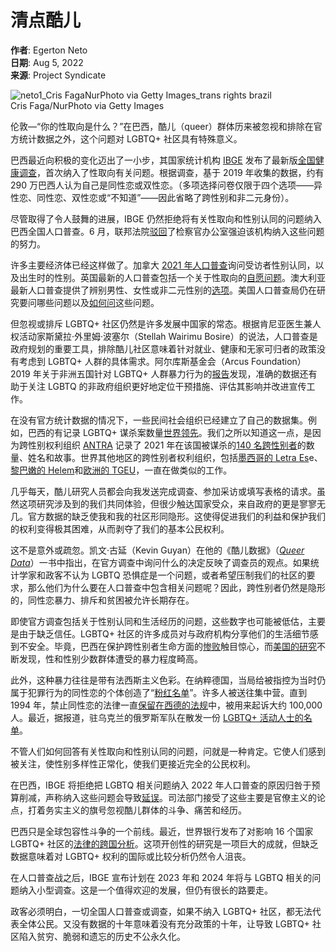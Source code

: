 # 清点酷儿

**作者**: Egerton Neto  
**日期**: Aug 5, 2022  
**来源**: Project Syndicate  

![neto1_Cris FagaNurPhoto via Getty Images_trans rights brazil](https://webapi.project-syndicate.org/library/89710ed51e0797a946ccee4e38852261.2-1-medium.1.jpg)  
Cris Faga/NurPhoto via Getty Images

伦敦—“你的性取向是什么？”在巴西，酷儿（queer）群体历来被忽视和排除在官方统计数据之外，这个问题对 LGBTQ+ 社区具有特殊意义。

巴西最近向积极的变化迈出了一小步，其国家统计机构 [IBGE](https://www.ibge.gov.br/) 发布了最新版[全国健康调查](https://biblioteca.ibge.gov.br/visualizacao/livros/liv101934.pdf)，首次纳入了性取向有关问题。根据调查，基于 2019 年收集的数据，约有 290 万巴西人认为自己是同性恋或双性恋。（多项选择问卷仅限于四个选项——异性恋、同性恋、双性恋或“不知道”——因此省略了跨性别和非二元身份）。

尽管取得了令人鼓舞的进展，IBGE 仍然拒绝将有关性取向和性别认同的问题纳入巴西全国人口普查。6 月，联邦法院[驳回](https://g1.globo.com/economia/noticia/2022/06/27/desembargador-suspende-decisao-judicial-que-obrigava-ibge-a-incluir-orientacao-sexual-no-censo-2022.ghtml)了检察官办公室强迫该机构纳入这些问题的努力。

许多主要经济体已经这样做了。加拿大 [2021 年人口普查](https://www12.statcan.gc.ca/census-recensement/2021/ref/98-500/014/98-500-x2021014-eng.cfm)询问受访者性别认同，以及出生时的性别。英国最新的人口普查包括一个关于性取向的[自愿问题](https://www.ons.gov.uk/census/censustransformationprogramme/questiondevelopment/sexualorientationquestiondevelopmentforcensus2021)。澳大利亚最新人口普查提供了辨别男性、女性或非二元性别的[选项](https://www.sbs.com.au/news/article/australian-census-to-include-a-gender-non-binary-option-for-the-first-time/7wfcf5nk6)。美国人口普查局仍在研究要问哪些问题以及[如何问](https://www.cbsnews.com/news/census-gender-sexuality/)这些问题。

但忽视或排斥 LGBTQ+ 社区仍然是许多发展中国家的常态。根据肯尼亚医生兼人权活动家斯黛拉·外里姆·波塞尔（Stellah Wairimu Bosire）的说法，人口普查是政府规划的重要工具，排除酷儿社区意味着针对就业、健康和无家可归者的政策没有考虑到 LGBTQ+ 人群的具体需求。阿尔库斯基金会（Arcus Foundation）2019 年关于非洲五国针对 LGBTQ+ 人群暴力行为的[报告](https://www.arcusfoundation.org/wp-content/uploads/2020/04/Iranti-Violence-Against-LGBTQI-Persons-in-Botswana-Kenya-Malawi-South-Africa-Uganda.pdf)发现，准确的数据还有助于关注 LGBTQ 的非政府组织更好地定位干预措施、评估其影响并改进宣传工作。

在没有官方统计数据的情况下，一些民间社会组织已经建立了自己的数据集。例如，巴西的有记录 LGBTQ+ 谋杀案数量[世界领先](https://www.brasildefato.com.br/2022/01/23/brazil-continues-to-be-the-country-with-the-largest-number-of-trans-people-killed)。我们之所以知道这一点，是因为跨性别权利组织 [ANTRA](https://antrabrasil.org/) 记录了 2021 年在该国被谋杀的[140 名跨性别者](https://www1.folha.uol.com.br/cotidiano/2022/01/140-pessoas-trans-brasileiras-foram-mortas-em-2021-diz-associacao.shtml)的数量、姓名和故事。世界其他地区的跨性别者权利组织，包括[墨西哥的 Letra Es](https://letraese.org.mx/crimes-de-odio/)e、[黎巴嫩的 Helem](https://www.amnesty.org/en/latest/news/2019/05/lgbti-community-activism-in-lebanon-a-story-of-existence-and-oppression/)和[欧洲的 TGEU](https://tgeu.org/tmm/)，一直在做类似的工作。

几乎每天，酷儿研究人员都会向我发送完成调查、参加采访或填写表格的请求。虽然这项研究涉及到的我们共同体验，但很少触达国家受众，来自政府的更是寥寥无几。官方数据的缺乏使我和我的社区形同隐形。这使得促进我们的利益和保护我们的权利变得极其困难，从而剥夺了我们的基本公民权利。

这不是意外或疏忽。凯文·古延（Kevin Guyan）在他的《酷儿数据》（[_Queer Data_](https://kevinguyan.com/queer-data/)）一书中指出，在官方调查中询问什么的决定反映了调查员的观点。如果统计学家和政客不认为 LGBTQ 恐惧症是一个问题，或者希望压制我们的社区的要求，那么他们为什么要在人口普查中包含相关问题呢？因此，跨性别者仍然是隐形的，同性恋暴力、排斥和贫困被允许长期存在。

即使官方调查包括关于性别认同和生活经历的问题，这些数字也可能被低估，主要是由于缺乏信任。LGBTQ+ 社区的许多成员对与政府机构分享他们的生活细节感到不安全。毕竟，巴西在保护跨性别者生命方面的[惨败](https://thegroundtruthproject.org/i-only-want-brazil-to-understand-that-the-trans-population-is-being-exterminated-a-transgender-activists-plea-from-exile/)触目惊心，而[美国的研究](https://bmcpublichealth.biomedcentral.com/articles/10.1186/s12889-021-10314-w)不断发现，性和性别少数群体遭受的暴力程度畸高。

此外，这种暴力往往是带有法西斯主义色彩。在纳粹德国，当局给被指控为当时仍属于犯罪行为的同性恋的个体创造了“[粉红名单](https://www.history.com/news/pink-triangle-nazi-concentration-camps)”。许多人被送往集中营。直到 1994 年，禁止同性恋的法律一直[保留在西德的法规](https://www.dw.com/en/germanys-gay-paragraph-175-abolished-25-years-ago/a-49124549)中，被用来起诉大约 100,000 人。最近，据报道，驻乌克兰的俄罗斯军队在散发一份 [LGBTQ+ 活动人士的名单](https://www.pinknews.co.uk/2022/02/21/russia-ukraine-kill-list-lgbt/)。

不管人们如何回答有关性取向和性别认同的问题，问就是一种肯定。它使人们感到被关注，使性别多样性正常化，使我们更接近完全的公民权利。

在巴西，IBGE 将拒绝把 LGBTQ 相关问题纳入 2022 年人口普查的原因归咎于预算削减，声称纳入这些问题会导致[延误](https://globalvoices.org/2022/07/10/brazilians-debate-questions-on-sexuality-and-gender-identity-before-2022-census/)。司法部门接受了这些主要是官僚主义的论点，打着务实主义的旗号忽视酷儿群体的斗争、痛苦和经历。

巴西只是全球包容性斗争的一个前线。最近，世界银行发布了对影响 16 个国家 LGBTQ+ 社区的[法律的跨国分析](https://www.worldbank.org/en/publication/equality-of-opportunity-for-sexual-and-gender-minorities#:~:text=The%2520Equality%2520of%2520Opportunity%2520for,access%2520to%2520public%2520services%2520and)。这项开创性的研究是一项巨大的成就，但缺乏数据意味着对 LGBTQ+ 权利的国际或比较分析仍然令人沮丧。

在人口普查战之后，IBGE 宣布计划在 2023 年和 2024 年将与 LGBTQ 相关的问题纳入小型调查。这是一个值得欢迎的发展，但仍有很长的路要走。

政客必须明白，一切全国人口普查或调查，如果不纳入 LGBTQ+ 社区，都无法代表全体公民。又没有数据的十年意味着没有充分政策的十年，让导致 LGBTQ+ 社区陷入贫穷、脆弱和遗忘的历史不公永久化。